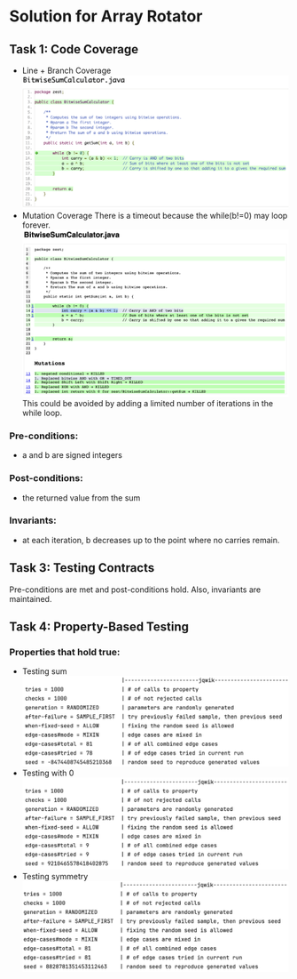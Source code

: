 # Solution for Array Rotator

## Task 1: Code Coverage
- Line + Branch Coverage
![coverage](/BitWiseSumCalculator/images/coverage.png)
- Mutation Coverage
There is a timeout because the while(b!=0) may loop forever.
![mutation_timeout](/BitWiseSumCalculator/images/mutation_timeout.png)
This could be avoided by adding a limited number of iterations in the while loop. 
### Pre-conditions:
- a and b are signed integers

### Post-conditions:
- the returned value from the sum

### Invariants:
- at each iteration, b decreases up to the point where no carries remain.

## Task 3: Testing Contracts 
Pre-conditions are met and post-conditions hold.
Also, invariants are maintained.


## Task 4: Property-Based Testing 
### Properties that hold true:
- Testing sum
![property-1](/BitWiseSumCalculator/images/property-1.png)
- Testing with 0 
![property-2](/BitWiseSumCalculator/images/property-2.png)
- Testing symmetry
![property-3](/BitWiseSumCalculator/images/property-3.png)